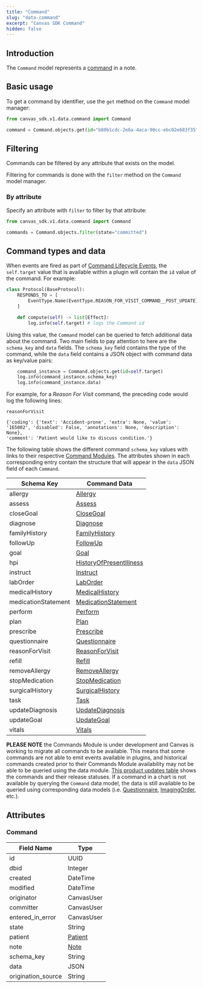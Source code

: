 ```yaml
---
title: "Command"
slug: "data-command"
excerpt: "Canvas SDK Command"
hidden: false
---
```


## Introduction

The `Command` model represents a [command](/sdk/commands/) in a note.

## Basic usage

To get a command by identifier, use the `get` method on the `Command` model manager:

```python
from canvas_sdk.v1.data.command import Command

command = Command.objects.get(id="b80b1cdc-2e6a-4aca-90cc-ebc02e683f35")
```

## Filtering

Commands can be filtered by any attribute that exists on the model.

Filtering for commands is done with the `filter` method on the `Command` model manager.

### By attribute

Specify an attribute with `filter` to filter by that attribute:

```python
from canvas_sdk.v1.data.command import Command

commands = Command.objects.filter(state="committed")
```

## Command types and data

When events are fired as part of [Command Lifecycle Events](/sdk/events/#command-lifecycle-events), the `self.target` value that is available within a plugin will contain the `id` value of the command. For example:

```python
class Protocol(BaseProtocol):
    RESPONDS_TO = [
        EventType.Name(EventType.REASON_FOR_VISIT_COMMAND__POST_UPDATE),
    ]

    def compute(self) -> list[Effect]:
        log.info(self.target) # logs the Command id
```

Using this value, the `Command` model can be queried to fetch additional data about the command. Two main fields to pay attention to here are the `schema_key` and `data` fields. The `schema_key` field contains the type of the command, while the `data` field contains a JSON object with command data as key/value pairs:

```python
    command_instance = Command.objects.get(id=self.target)
    log.info(command_instance.schema_key)
    log.info(command_instance.data)
```

For example, for a _Reason For Visit_ command, the preceding code would log the following lines:

```
reasonForVisit

{'coding': {'text': 'Accident-prone', 'extra': None, 'value': '165002', 'disabled': False, 'annotations': None, 'description': None},
'comment': 'Patient would like to discuss condition.'}
```

The following table shows the different command `schema_key` values with links to their respective [Command Modules](/sdk/commands). The attributes shown in each corresponding entry contain the structure that will appear in the `data` JSON field of each `Command`.

| Schema Key          | Command Data                                                      |
|-------------------- | ----------------------------------------------------------------- |
| allergy             | [Allergy](/sdk/commands/#allergy)                                 |
| assess              | [Assess](/sdk/commands/#assess)                                   |
| closeGoal           | [CloseGoal](/sdk/commands/#closegoal)                             |
| diagnose            | [Diagnose](/sdk/commands/#diagnose)                               |
| familyHistory       | [FamilyHistory](/sdk/commands/#familyhistory)                     |
| followUp            | [FollowUp](/sdk/commands/#followUp)                               |
| goal                | [Goal](/sdk/commands/#goal)                                       |
| hpi                 | [HistoryOfPresentIllness](/sdk/commands/#historyofpresentillness) |
| instruct            | [Instruct](/sdk/commands/#instruct)                               |
| labOrder            | [LabOrder](/sdk/commands/#laborder)                               |
| medicalHistory      | [MedicalHistory](/sdk/commands/#medicalhistory)                   |
| medicationStatement | [MedicationStatement](/sdk/commands/#medicationstatement)         |
| perform             |  [Perform](/sdk/commands/#perform)                                |
| plan                | [Plan](/sdk/commands/#plan)                                       |
| prescribe           | [Prescribe](/sdk/commands/#prescribe)                             |
| questionnaire       | [Questionnaire](/sdk/commands/#questionnaire)                     |
| reasonForVisit      | [ReasonForVisit](/sdk/commands/#reasonforvisit)                   |
| refill              | [Refill](/sdk/commands/#refill)                                   |
| removeAllergy       | [RemoveAllergy](/sdk/commands/#removeallergy)                     |
| stopMedication      | [StopMedication](/sdk/commands/#stopmedication)                   |
| surgicalHistory     | [SurgicalHistory](/sdk/commands/#surgicalhistory)                 |
| task                | [Task](/sdk/commands/#task)                                       |
| updateDiagnosis     | [UpdateDiagnosis](/sdk/commands/#updatediagnosis)                 |
| updateGoal          | [UpdateGoal](/sdk/commands/#updategoal)                           |
| vitals              | [Vitals](/sdk/commands/#vitals)                                   |

__PLEASE NOTE__ the Commands Module is under development and Canvas is working to migrate all commands to be available. This  means that some commands are not able to emit events available in plugins, and historical commands created prior to their Commands Module availability may not be able to be queried using the data module. [This product updates table](/product-updates/commands-module/) shows the commands and their release statuses.  If a command in a chart is not available by querying the `Command` data model, the data is still available to be queried using corresponding data models (i.e. [Questionnaire](/sdk/data-questionnaire/), [ImagingOrder](/sdk/data-imaging/), etc.).

## Attributes

### Command

| Field Name         | Type                                  |
|--------------------|---------------------------------------|
| id                 | UUID                                  |
| dbid               | Integer                               |
| created            | DateTime                              |
| modified           | DateTime                              |
| originator         | CanvasUser                            |
| committer          | CanvasUser                            |
| entered_in_error   | CanvasUser                            |
| state              | String                                |
| patient            | [Patient](/sdk/data-patient/#patient) |
| note               | [Note](/sdk/data-note/#note)          |
| schema_key         | String                                |
| data               | JSON                                  |
| origination_source | String                                |

<br/>
<br/>
<br/>
